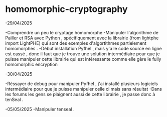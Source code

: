 # homomorphic-cryptography


-29/04/2025

-Comprendre un peu  le cryptage homomorphe
-Manipuler l'algorithme de Pailler et RSA avec Python , spécifiquement avec la librairie (from lightphe  import LightPHE) qui sont des exemples d'algortithmes partielement homomorphes .
-Début installation Pyfhel , mais y'a le code source en ligne est cassé , donc il faut que je trouve une solution intermédiaire pour que je puisse manipuler cette librairie qui est intéressante comme elle gère le fully homomorphic encryption


-30/04/2025

-Réssayer de debug pour manipuler Pyfhel , j'ai installé plusieurs logiciels intermédiaire pour que je puisse manipuler celle ci mais sans résultat
-Dans les forums les gens se plaignent aussi de cette librairie , je passe donc à tenSeal .


-05/05/2025
-Manipuler  tenseal .